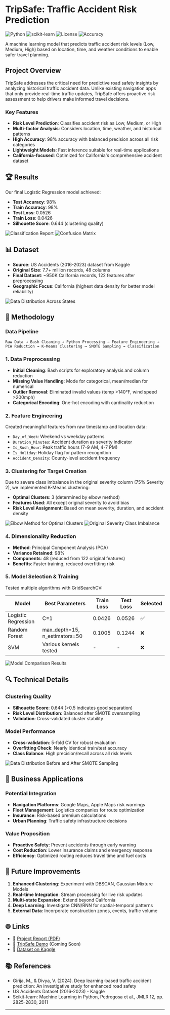 # TripSafe: Traffic Accident Risk Prediction

![Python](https://img.shields.io/badge/Python-3.8+-blue.svg)
![scikit-learn](https://img.shields.io/badge/scikit--learn-1.0+-orange.svg)
![License](https://img.shields.io/badge/License-MIT-green.svg)
![Accuracy](https://img.shields.io/badge/Accuracy-98%25-brightgreen.svg)

A machine learning model that predicts traffic accident risk levels (Low, Medium, High) based on location, time, and weather conditions to enable safer travel planning.



##  Project Overview

TripSafe addresses the critical need for predictive road safety insights by analyzing historical traffic accident data. Unlike existing navigation apps that only provide real-time traffic updates, TripSafe offers proactive risk assessment to help drivers make informed travel decisions.

### Key Features
- **Risk Level Prediction**: Classifies accident risk as Low, Medium, or High
- **Multi-factor Analysis**: Considers location, time, weather, and historical patterns
- **High Accuracy**: 98% accuracy with balanced precision across all risk categories
- **Lightweight Models**: Fast inference suitable for real-time applications
- **California-focused**: Optimized for California's comprehensive accident dataset

## 🏆 Results

Our final Logistic Regression model achieved:
- **Test Accuracy**: 98%
- **Train Accuracy**: 98%
- **Test Loss**: 0.0526
- **Train Loss**: 0.0426
- **Silhouette Score**: 0.644 (clustering quality)

![Classification Report](docs/classification.png)
![Confusion Matrix](docs/matrix.png)

## 📊 Dataset

- **Source**: US Accidents (2016-2023) dataset from Kaggle
- **Original Size**: 7.7+ million records, 48 columns
- **Final Dataset**: ~950K California records, 122 features after preprocessing
- **Geographic Focus**: California (highest data density for better model reliability)

![Data Distribution Across States](docs/data.png)

## 🔄 Methodology

### Data Pipeline
```
Raw Data → Bash Cleaning → Python Processing → Feature Engineering → 
PCA Reduction → K-Means Clustering → SMOTE Sampling → Classification
```

### 1. Data Preprocessing
- **Initial Cleaning**: Bash scripts for exploratory analysis and column reduction
- **Missing Value Handling**: Mode for categorical, mean/median for numerical
- **Outlier Removal**: Eliminated invalid values (temp >140°F, wind speed >200mph)
- **Categorical Encoding**: One-hot encoding with cardinality reduction


### 2. Feature Engineering
Created meaningful features from raw timestamp and location data:
- `Day_of_Week`: Weekend vs weekday patterns
- `Duration_Minutes`: Accident duration as severity indicator
- `Is_Rush_Hour`: Peak traffic hours (7-9 AM, 4-7 PM)
- `Is_Holiday`: Holiday flag for pattern recognition
- `Accident_Density`: County-level accident frequency

### 3. Clustering for Target Creation
Due to severe class imbalance in the original severity column (75% Severity 2), we implemented K-Means clustering:
- **Optimal Clusters**: 3 (determined by elbow method)
- **Features Used**: All except original severity to avoid bias
- **Risk Level Assignment**: Based on mean severity, duration, and accident density

![Elbow Method for Optimal Clusters](docs/Elbow.png)
![Original Severity Class Imbalance](docs/Smote.png)

### 4. Dimensionality Reduction
- **Method**: Principal Component Analysis (PCA)
- **Variance Retained**: 98%
- **Components**: 48 (reduced from 122 original features)
- **Benefits**: Faster training, reduced overfitting risk


### 5. Model Selection & Training
Tested multiple algorithms with GridSearchCV:

| Model | Best Parameters | Train Loss | Test Loss | Selected |
|-------|----------------|------------|-----------|----------|
| Logistic Regression | C=1 | 0.0426 | 0.0526 | ✅ |
| Random Forest | max_depth=15, n_estimators=50 | 0.1005 | 0.1244 | ❌ |
| SVM | Various kernels tested | - | - | ❌ |

![Model Comparison Results](docs/comp.png)


## 🔍 Technical Details

### Clustering Quality
- **Silhouette Score**: 0.644 (>0.5 indicates good separation)
- **Risk Level Distribution**: Balanced after SMOTE oversampling
- **Validation**: Cross-validated cluster stability

### Model Performance
- **Cross-validation**: 5-fold CV for robust evaluation
- **Overfitting Check**: Nearly identical train/test accuracy
- **Class Balance**: High precision/recall across all risk levels

![Data Distribution Before and After SMOTE Sampling](images/smote.png)

## 🎯 Business Applications

### Potential Integration
- **Navigation Platforms**: Google Maps, Apple Maps risk warnings
- **Fleet Management**: Logistics companies for route optimization
- **Insurance**: Risk-based premium calculations
- **Urban Planning**: Traffic safety infrastructure decisions

### Value Proposition
- **Proactive Safety**: Prevent accidents through early warning
- **Cost Reduction**: Lower insurance claims and emergency response
- **Efficiency**: Optimized routing reduces travel time and fuel costs

## 🔬 Future Improvements

1. **Enhanced Clustering**: Experiment with DBSCAN, Gaussian Mixture Models
2. **Real-time Integration**: Stream processing for live risk updates
3. **Multi-state Expansion**: Extend beyond California
4. **Deep Learning**: Investigate CNN/RNN for spatial-temporal patterns
5. **External Data**: Incorporate construction zones, events, traffic volume


## 🌐 Links
* 📂 [Project Report (PDF)](docs/TripSafeReport.pdf)
* 🔬 [TripSafe Demo](https://tripsafe-demo.com) (Coming Soon)
* 🔗 [Dataset on Kaggle](https://www.kaggle.com/datasets/sobhanmoosavi/us-accidents)

## 📚 References

- Girija, M., & Divya, V. (2024). Deep learning-based traffic accident prediction: An investigative study for enhanced road safety
- US Accidents Dataset (2016-2023) - Kaggle
- Scikit-learn: Machine Learning in Python, Pedregosa et al., JMLR 12, pp. 2825-2830, 2011




---
